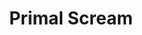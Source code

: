 ---
title: "Primal Scream"
summary: "Primal Scream are a Scottish rock band originally formed in 1982 in Glasgow by Bobby Gillespie and Jim Beattie. The band's current lineup consists of Gillespie, Andrew Innes , Simone Butler , and Darrin Mooney . Barrie Cadogan has toured and recorded with the band since 2006 as a replacement after the departure of guitarist Robert \"Throb\" Young.
Primal Scream had been performing live from 1982 to 1984, but their career did not take off until Gillespie left his position as drummer of The Jesus and Mary Chain. The band were a key part of the mid-1980s indie pop scene, but eventually moved away from their jangly sound, taking on more psychedelic and garage rock influences, before incorporating a dance music element to their sound with their 1991 album Screamadelica, which broke them into the mainstream. The band have continued to explore different styles on subsequent albums, experimenting with blues, trip hop and industrial rock. Their most recent album, Chaosmosis, was released on 18 March 2016."
slug: "primal-scream"
image: "primal-scream.jpg"
apple_music_artist_url: "None"
wikipedia_url: "https://en.wikipedia.org/wiki/Primal_Scream"
---